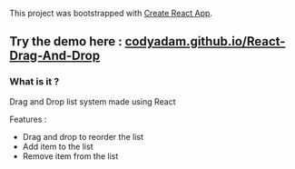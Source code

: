 This project was bootstrapped with [Create React App](https://github.com/facebook/create-react-app).

## Try the demo here : [codyadam.github.io/React-Drag-And-Drop](https://codyadam.github.io/React-Drag-And-Drop/)

### What is it ?

Drag and Drop list system made using React

Features :

-   Drag and drop to reorder the list
-   Add item to the list
-   Remove item from the list
